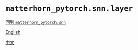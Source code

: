 # `matterhorn_pytorch.snn.layer`

[回到 `matterhorn_pytorch.snn`](./0_general.md)

[English](../../en_us/snn/6_layer.md)

[中文](../../zh_cn/snn/6_layer.md)